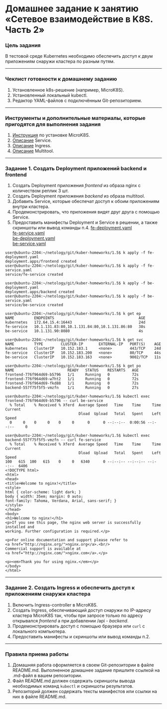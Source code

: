# Домашнее задание к занятию «Сетевое взаимодействие в K8S. Часть 2»

### Цель задания

В тестовой среде Kubernetes необходимо обеспечить доступ к двум приложениям снаружи кластера по разным путям.

------

### Чеклист готовности к домашнему заданию

1. Установленное k8s-решение (например, MicroK8S).
2. Установленный локальный kubectl.
3. Редактор YAML-файлов с подключённым Git-репозиторием.

------

### Инструменты и дополнительные материалы, которые пригодятся для выполнения задания

1. [Инструкция](https://microk8s.io/docs/getting-started) по установке MicroK8S.
2. [Описание](https://kubernetes.io/docs/concepts/services-networking/service/) Service.
3. [Описание](https://kubernetes.io/docs/concepts/services-networking/ingress/) Ingress.
4. [Описание](https://github.com/wbitt/Network-MultiTool) Multitool.

------

### Задание 1. Создать Deployment приложений backend и frontend

1. Создать Deployment приложения _frontend_ из образа nginx с количеством реплик 3 шт.  
2. Создать Deployment приложения _backend_ из образа multitool.  
3. Добавить Service, которые обеспечат доступ к обоим приложениям внутри кластера.  
4. Продемонстрировать, что приложения видят друг друга с помощью Service.
5. Предоставить манифесты Deployment и Service в решении, а также скриншоты или вывод команды п.4.
[fe-deployment.yaml](https://github.com/michail-77/kuber-homeworks/blob/main/1.5/fe-deployment.yaml)  
[fe-service.yaml](https://github.com/michail-77/kuber-homeworks/blob/main/1.5/fe-service.yaml)  
[be-deployment.yaml](https://github.com/michail-77/kuber-homeworks/blob/main/1.5/be-deployment.yaml)   
[be-service.yaml](https://github.com/michail-77/kuber-homeworks/blob/main/1.5/be-service.yaml)   
```
user@ubuntu-2204:~/netology/git/kuber-homeworks/1.5$ k apply -f fe-deployment.yaml
deployment.apps/frontend created
user@ubuntu-2204:~/netology/git/kuber-homeworks/1.5$ k apply -f fe-service.yaml
service/fe-service created

user@ubuntu-2204:~/netology/git/kuber-homeworks/1.5$ k apply -f be-deployment.yaml
deployment.apps/backend created
user@ubuntu-2204:~/netology/git/kuber-homeworks/1.5$ k apply -f be-service.yaml
service/be-service created

user@ubuntu-2204:~/netology/git/kuber-homeworks/1.5$ k get ep
NAME         ENDPOINTS                                      AGE
kubernetes   172.64.15.4:16443                              24d
fe-service   10.1.131.83:80,10.1.131.84:80,10.1.131.86:80   38s
be-service   10.1.131.90:8080                               4s

user@ubuntu-2204:~/netology/git/kuber-homeworks/1.5$ k get svc
NAME         TYPE        CLUSTER-IP       EXTERNAL-IP   PORT(S)    AGE
kubernetes   ClusterIP   10.152.183.1     <none>        443/TCP    24d
fe-service   ClusterIP   10.152.183.200   <none>        80/TCP     44s
be-service   ClusterIP   10.152.183.163   <none>        9002/TCP   11s

user@ubuntu-2204:~/netology/git/kuber-homeworks/1.5$ k get po
NAME                        READY   STATUS    RESTARTS   AGE
frontend-776f964d69-b5796   1/1     Running   0          72s
frontend-776f964d69-w7ht2   1/1     Running   0          72s
frontend-776f964d69-fkd88   1/1     Running   0          72s
backend-557f75f5f5-vmzfn    1/1     Running   0          27s

user@ubuntu-2204:~/netology/git/kuber-homeworks/1.5$ kubectl exec frontend-776f964d69-b5796 -- curl be-service
  % Total    % Received % Xferd  Average Speed   Time    Time     Time  Current
                                 Dload  Upload   Total   Spent    Left  Speed
  0     0    0     0    0     0      0      0 --:--:--  0:00:56 --:--:--     0

user@ubuntu-2204:~/netology/git/kuber-homeworks/1.5$ kubectl exec backend-557f75f5f5-vmzfn -- curl fe-service
  % Total    % Received % Xferd  Average Speed   Time    Time     Time  Current
                                 Dload  Upload   Total   Spent    Left  Speed
100   615  100   615    0     0   6340      0 --:--:-- --:--:-- --:--:--  6406
<!DOCTYPE html>
<html>
<head>
<title>Welcome to nginx!</title>
<style>
html { color-scheme: light dark; }
body { width: 35em; margin: 0 auto;
font-family: Tahoma, Verdana, Arial, sans-serif; }
</style>
</head>
<body>
<h1>Welcome to nginx!</h1>
<p>If you see this page, the nginx web server is successfully installed and
working. Further configuration is required.</p>

<p>For online documentation and support please refer to
<a href="http://nginx.org/">nginx.org</a>.<br/>
Commercial support is available at
<a href="http://nginx.com/">nginx.com</a>.</p>

<p><em>Thank you for using nginx.</em></p>
</body>
</html>
```

------

### Задание 2. Создать Ingress и обеспечить доступ к приложениям снаружи кластера

1. Включить Ingress-controller в MicroK8S.
2. Создать Ingress, обеспечивающий доступ снаружи по IP-адресу кластера MicroK8S так, чтобы при запросе только по адресу открывался _frontend_ а при добавлении /api - _backend_.
3. Продемонстрировать доступ с помощью браузера или `curl` с локального компьютера.
4. Предоставить манифесты и скриншоты или вывод команды п.2.

------

### Правила приема работы

1. Домашняя работа оформляется в своем Git-репозитории в файле README.md. Выполненное домашнее задание пришлите ссылкой на .md-файл в вашем репозитории.
2. Файл README.md должен содержать скриншоты вывода необходимых команд `kubectl` и скриншоты результатов.
3. Репозиторий должен содержать тексты манифестов или ссылки на них в файле README.md.

------
